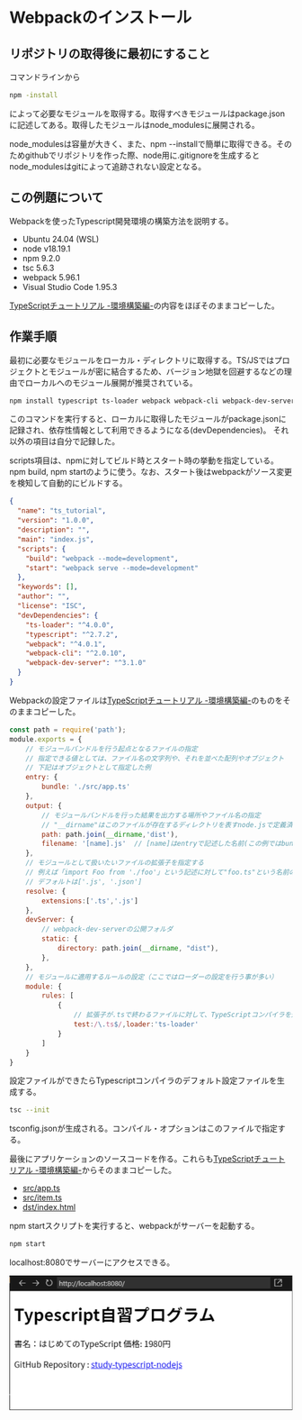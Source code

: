 # Webpackのインストール

## リポジトリの取得後に最初にすること

コマンドラインから

```sh
npm -install
```
によって必要なモジュールを取得する。取得すべきモジュールはpackage.jsonに記述してある。取得したモジュールはnode_modulesに展開される。

node_modulesは容量が大きく、また、npm --installで簡単に取得できる。そのためgithubでリポジトリを作った際、node用に.gitignoreを生成するとnode_modulesはgitによって追跡されない設定となる。

## この例題について

Webpackを使ったTypescript開発環境の構築方法を説明する。
- Ubuntu 24.04 (WSL)
- node v18.19.1
- npm 9.2.0
- tsc 5.6.3
- webpack 5.96.1
- Visual Studio Code 1.95.3

[TypeScriptチュートリアル -環境構築編-](https://qiita.com/ochiochi/items/efdaa0ae7d8c972c8103)の内容をほぼそのままコピーした。

## 作業手順

最初に必要なモジュールをローカル・ディレクトリに取得する。TS/JSではプロジェクトとモジュールが密に結合するため、バージョン地獄を回避するなどの理由でローカルへのモジュール展開が推奨されている。

```sh
npm install typescript ts-loader webpack webpack-cli webpack-dev-server --save-dev
```
このコマンドを実行すると、ローカルに取得したモジュールがpackage.jsonに記録され、依存性情報として利用できるようになる(devDependencies)。 それ以外の項目は自分で記録した。

scripts項目は、npmに対してビルド時とスタート時の挙動を指定している。npm build, npm startのように使う。なお、スタート後はwebpackがソース変更を検知して自動的にビルドする。

```json:package.json
{
  "name": "ts_tutorial",
  "version": "1.0.0",
  "description": "",
  "main": "index.js",
  "scripts": {
    "build": "webpack --mode=development",
    "start": "webpack serve --mode=development"
  },
  "keywords": [],
  "author": "",
  "license": "ISC",
  "devDependencies": {
    "ts-loader": "^4.0.0",
    "typescript": "^2.7.2",
    "webpack": "^4.0.1",
    "webpack-cli": "^2.0.10",
    "webpack-dev-server": "^3.1.0"
  }
}
```

Webpackの設定ファイルは[TypeScriptチュートリアル -環境構築編-](https://qiita.com/ochiochi/items/efdaa0ae7d8c972c8103)のものをそのままコピーした。

```js:webpack.config.js
const path = require('path');
module.exports = {
    // モジュールバンドルを行う起点となるファイルの指定
    // 指定できる値としては、ファイル名の文字列や、それを並べた配列やオブジェクト
    // 下記はオブジェクトとして指定した例 
    entry: {
        bundle: './src/app.ts'
    },  
    output: {
        // モジュールバンドルを行った結果を出力する場所やファイル名の指定
        // "__dirname"はこのファイルが存在するディレクトリを表すnode.jsで定義済みの定数
        path: path.join(__dirname,'dist'),
        filename: '[name].js'  // [name]はentryで記述した名前(この例ではbundle）が入る
    },
    // モジュールとして扱いたいファイルの拡張子を指定する
    // 例えば「import Foo from './foo'」という記述に対して"foo.ts"という名前のファイルをモジュールとして探す
    // デフォルトは['.js', '.json']
    resolve: {
        extensions:['.ts','.js']
    },
    devServer: {
        // webpack-dev-serverの公開フォルダ
        static: {
            directory: path.join(__dirname, "dist"),
        },
    },
    // モジュールに適用するルールの設定（ここではローダーの設定を行う事が多い）
    module: {
        rules: [
            {
                // 拡張子が.tsで終わるファイルに対して、TypeScriptコンパイラを適用する
                test:/\.ts$/,loader:'ts-loader'
            }
        ]
    }
}

```
設定ファイルができたらTypescriptコンパイラのデフォルト設定ファイルを生成する。
```sh
tsc --init
```
tsconfig.jsonが生成される。コンパイル・オプションはこのファイルで指定する。

最後にアプリケーションのソースコードを作る。これらも[TypeScriptチュートリアル -環境構築編-](https://qiita.com/ochiochi/items/efdaa0ae7d8c972c8103)からそのままコピーした。

- [src/app.ts](src/app.ts)
- [src/item.ts](src/item.ts)
- [dst/index.html](dist/index.html)

npm startスクリプトを実行すると、webpackがサーバーを起動する。
```sh
npm start
```

localhost:8080でサーバーにアクセスできる。

![](image/2024-11-19.png)